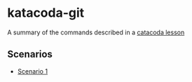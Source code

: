 # katacoda-git
A summary of the commands described in a [catacoda lesson](https://www.katacoda.com/courses/git/)
## Scenarios
 - [Scenario 1](Scenario1.md)